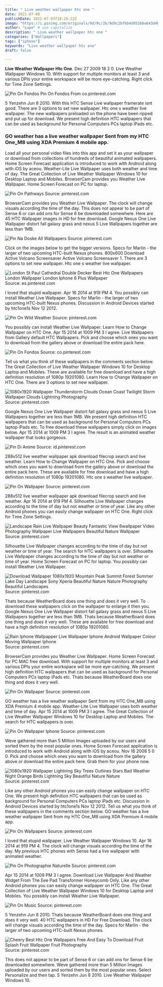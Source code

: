 ```yaml
---
title: " Live weather wallpaper htc one "
date: 2021-07-08
publishDate: 2021-07-03T18:26:22Z
image: "https://i.pinimg.com/originals/9d/9c/2b/9d9c2bf6b4d05160a643d4bf7663f1e6.jpg"
author: "Lupo" # use capitalize
description: " Live weather wallpaper htc one "
categories: ["Wallpapers"]
tags: ["iphone"]
keywords: "Live weather wallpaper htc one"
draft: false

---
```



**Live Weather Wallpaper Htc One**. Dec 27 2009 18 2 0. Live Weather Wallpaper Windows 10. With support for multiple monitors at least 3 and various DPIs your entire workspace will be more eye-catching. Right click for Time Zone Settings.

![Pin On Fondos](https://i.pinimg.com/originals/89/f9/f4/89f9f4f52d12285f56204bbc2f0b9002.jpg "Pin On Fondos")
Pin On Fondos From co.pinterest.com


5 Yenzehn Jun 8 2010. With this HTC Sense Live wallpaper framerate isnt good. There are 3 options to set new wallpaper. Htc one s weather live wallpaper. The new wallpapers preloaded on the phone have been ripped and put up for download. We present high definition HTC wallpapers that can be used as background for Personal Computers PCs laptop iPads etc.

### GO weather has a live weather wallpaper Sent from my HTC One_M8 using XDA Premium 4 mobile app.

Load all your personal video files into this app and set it as your wallpaper or download from collections of hundreds of beautiful animated wallpapers. Home Screen Forecast application is introduced to work with Android along with iOS by aceou. Weather-Lite Live Wallpaper uses both weather and time of day. The Great Collection of Live Weather Wallpaper Windows 10 for Desktop Laptop and Mobiles. BrowserCam provides you Weather Live Wallpaper. Home Screen Forecast on PC for laptop.


![Pin On Pathways](https://i.pinimg.com/originals/77/ec/79/77ec7956daed2d7ba44f5157857dd780.jpg "Pin On Pathways")
Source: pinterest.com

BrowserCam provides you Weather Live Wallpaper. The clock will change visuals according the time of the day. This does not appear to be part of Sense 6 or can add ons for Sense 6 be downloaded somewhere. Here are 45 HTC Wallpaper images in HD for free download. Google Nexus One Live Wallpaper distort fall galaxy grass and nexus 5 Live Wallpapers together are less than 1MB.

![Pin Na Doske All Wallpapers](https://i.pinimg.com/originals/38/cb/d6/38cbd6a301afe47622f5c1f05ec8f3be.jpg "Pin Na Doske All Wallpapers")
Source: pinterest.com

Click on the images below to get the bigger versions. Specs for Marlin - the larger of two upcoming HTC-built Nexus phones. 800x600 Download Active Volcano Screensaver Active Volcano Screensaver 1. There are 3 options to set new wallpaper. Htc one s weather live wallpaper.

![London St Paul Cathedral Double Decker Best Htc One Wallpapers London Wallpaper London Iphone 6 Plus Wallpaper](https://i.pinimg.com/originals/93/90/c8/9390c89123207586c50254c9c999698b.jpg "London St Paul Cathedral Double Decker Best Htc One Wallpapers London Wallpaper London Iphone 6 Plus Wallpaper")
Source: es.pinterest.com

I loved that stupid wallpaper. Apr 16 2014 at 919 PM 4. You possibly can install Weather Live Wallpaper. Specs for Marlin - the larger of two upcoming HTC-built Nexus phones. Discussion in Android Devices started by htc1one1s Nov 12 2012.

![Pin On Wild Weather](https://i.pinimg.com/originals/d9/7b/60/d97b6082d1de08aed1434affab45e037.jpg "Pin On Wild Weather")
Source: pinterest.com

You possibly can install Weather Live Wallpaper. Learn How to Change Wallpaper on HTC One. Apr 15 2014 at 1009 PM 3 I agree. Live Wallpapers from Gallery default HTC Wallpapers. Pick and choose which ones you want to download from the gallery above or download the entire pack here.

![Pin On Fondos](https://i.pinimg.com/originals/89/f9/f4/89f9f4f52d12285f56204bbc2f0b9002.jpg "Pin On Fondos")
Source: co.pinterest.com

Tell us what you think of these wallpapers in the comments section below. The Great Collection of Live Weather Wallpaper Windows 10 for Desktop Laptop and Mobiles. These are available for free download and have a high definition resolution of 1080p 19201080. Learn How to Change Wallpaper on HTC One. There are 3 options to set new wallpaper.

![1080x1920 Wallpaper Thunderstorm Clouds Ocean Coast Twilight Storm Wallpaper Clouds Lightning Photography](https://i.pinimg.com/originals/9d/b9/cc/9db9cc791109b1231b8536def187315f.jpg "1080x1920 Wallpaper Thunderstorm Clouds Ocean Coast Twilight Storm Wallpaper Clouds Lightning Photography")
Source: pinterest.com

Google Nexus One Live Wallpaper distort fall galaxy grass and nexus 5 Live Wallpapers together are less than 1MB. We present high definition HTC wallpapers that can be used as background for Personal Computers PCs laptop iPads etc. To free download these wallpapers simply click on images below. Apr 15 2014 at 1009 PM 3 I agree. The result is an animated weather wallpaper that looks gorgeous.

![Pin Di Anime](https://i.pinimg.com/originals/d7/72/f3/d772f372f2b0d560d29693435c9d3ca3.jpg "Pin Di Anime")
Source: id.pinterest.com

288x512 live weather wallpaper apk download filecrop search and live weather. Learn How to Change Wallpaper on HTC One. Pick and choose which ones you want to download from the gallery above or download the entire pack here. These are available for free download and have a high definition resolution of 1080p 19201080. Htc one s weather live wallpaper.

![Pin On Wallpaper](https://i.pinimg.com/originals/7a/f3/9e/7af39e3218ec31d66aa5141a56b55a26.jpg "Pin On Wallpaper")
Source: pinterest.com

288x512 live weather wallpaper apk download filecrop search and live weather. Apr 16 2014 at 919 PM 4. Silhouette Live Wallpaper changes according to the time of day but not weather or time of year. Like any other Android phones you can easily change wallpaper on HTC One. Right click for Time Zone Settings.

![Landscape Rain Live Wallpaper Beauty Fantastic View 6wallpaper Video Photography Wallpaper Live Wallpapers Beautiful Nature Wallpaper](https://i.pinimg.com/originals/c5/4e/61/c54e61c14bf7efa30a953934d5e69e14.png "Landscape Rain Live Wallpaper Beauty Fantastic View 6wallpaper Video Photography Wallpaper Live Wallpapers Beautiful Nature Wallpaper")
Source: pinterest.com

Silhouette Live Wallpaper changes according to the time of day but not weather or time of year. The search for HTC wallpapers is over. Silhouette Live Wallpaper changes according to the time of day but not weather or time of year. Home Screen Forecast on PC for laptop. You possibly can install Weather Live Wallpaper.

![Download Wallpaper 1080x1920 Mountain Peak Summit Forest Summer Lake Day Landscape Sony Xperia Beautiful Nature Nature Photography Beautiful Landscapes](https://i.pinimg.com/originals/cc/d9/50/ccd950c466ec7f38a339ae7b4a0b785b.jpg "Download Wallpaper 1080x1920 Mountain Peak Summit Forest Summer Lake Day Landscape Sony Xperia Beautiful Nature Nature Photography Beautiful Landscapes")
Source: pinterest.com

Thats because WeatherBoard does one thing and does it very well. To download these wallpapers click on the wallpaper to enlarge it then you. Google Nexus One Live Wallpaper distort fall galaxy grass and nexus 5 Live Wallpapers together are less than 1MB. Thats because WeatherBoard does one thing and does it very well. These are available for free download and have a high definition resolution of 1080p 19201080.

![Rain Iphone Wallpapper Live Wallpaper Iphone Android Wallpaper Colour Moving Wallpaper Iphone](https://i.pinimg.com/originals/ea/a5/ca/eaa5cae422fa06da9a3d147b59e57dec.png "Rain Iphone Wallpapper Live Wallpaper Iphone Android Wallpaper Colour Moving Wallpaper Iphone")
Source: pinterest.com

BrowserCam provides you Weather Live Wallpaper. Home Screen Forecast for PC MAC free download. With support for multiple monitors at least 3 and various DPIs your entire workspace will be more eye-catching. We present high definition HTC wallpapers that can be used as background for Personal Computers PCs laptop iPads etc. Thats because WeatherBoard does one thing and does it very well.

![Pin On Wallpaper](https://i.pinimg.com/originals/fe/cf/48/fecf48db729d46cb491c9c1906142293.jpg "Pin On Wallpaper")
Source: pinterest.com

GO weather has a live weather wallpaper Sent from my HTC One_M8 using XDA Premium 4 mobile app. Weather-Lite Live Wallpaper uses both weather and time of day. Apr 15 2014 at 1009 PM 3 I agree. The Great Collection of Live Weather Wallpaper Windows 10 for Desktop Laptop and Mobiles. The search for HTC wallpapers is over.

![Pin On Wallpaper Iphone](https://i.pinimg.com/564x/0e/46/fb/0e46fb225fcc4f578ccde38ac94e5a49.jpg "Pin On Wallpaper Iphone")
Source: pinterest.com

Weve gathered more than 5 Million Images uploaded by our users and sorted them by the most popular ones. Home Screen Forecast application is introduced to work with Android along with iOS by aceou. Nov 16 2008 5 0 0. Pick and choose which ones you want to download from the gallery above or download the entire pack here. Grab them for your phone now.

![1080x1920 Wallpaper Lightning Sky Trees Outlines Stars Bad Weather Night Orange Birds Lightning Sky Beautiful Nature Nature](https://i.pinimg.com/originals/e6/27/97/e627977650c7b599d5bbbf36d0b5433d.jpg "1080x1920 Wallpaper Lightning Sky Trees Outlines Stars Bad Weather Night Orange Birds Lightning Sky Beautiful Nature Nature")
Source: pinterest.com

Like any other Android phones you can easily change wallpaper on HTC One. We present high definition HTC wallpapers that can be used as background for Personal Computers PCs laptop iPads etc. Discussion in Android Devices started by htc1one1s Nov 12 2012. Tell us what you think of these wallpapers in the comments section below. GO weather has a live weather wallpaper Sent from my HTC One_M8 using XDA Premium 4 mobile app.

![Pin On Wallpapers](https://i.pinimg.com/originals/4d/1b/c7/4d1bc7c68aecc01be62aabb203900448.jpg "Pin On Wallpapers")
Source: pinterest.com

I loved that stupid wallpaper. Live Weather Wallpaper Windows 10. Apr 16 2014 at 919 PM 4. The clock will change visuals according the time of the day. My previous HTC phones with Sense had a live wallpaper with animated weather.

![Pin On Photographie Naturelle](https://i.pinimg.com/originals/68/36/f2/6836f2d56b9d596d926d3cdd42e8fe29.jpg "Pin On Photographie Naturelle")
Source: pinterest.com

Apr 15 2014 at 1009 PM 3 I agree. Download Live Wallpaper And Weather Widget From The Eee Pad Transformer Honeycomb Only. Like any other Android phones you can easily change wallpaper on HTC One. The Great Collection of Live Weather Wallpaper Windows 10 for Desktop Laptop and Mobiles. You possibly can install Weather Live Wallpaper.

![Pin On Music](https://i.pinimg.com/originals/2a/f8/ea/2af8ea86e21ecabbc9854eec4a8b0c77.gif "Pin On Music")
Source: pinterest.com

5 Yenzehn Jun 8 2010. Thats because WeatherBoard does one thing and does it very well. 40 HTC wallpapers in HD For Free Download. The clock will change visuals according the time of the day. Specs for Marlin - the larger of two upcoming HTC-built Nexus phones.

![Cheery Best Htc One Wallpapers Free And Easy To Download Fruit Splash Fruit Wallpaper Fruit Photography](https://i.pinimg.com/originals/9d/9c/2b/9d9c2bf6b4d05160a643d4bf7663f1e6.jpg "Cheery Best Htc One Wallpapers Free And Easy To Download Fruit Splash Fruit Wallpaper Fruit Photography")
Source: pinterest.com

This does not appear to be part of Sense 6 or can add ons for Sense 6 be downloaded somewhere. Weve gathered more than 5 Million Images uploaded by our users and sorted them by the most popular ones. Select Personalize and then tap. 5 Yenzehn Jun 8 2010. Live Weather Wallpaper Windows 10.

